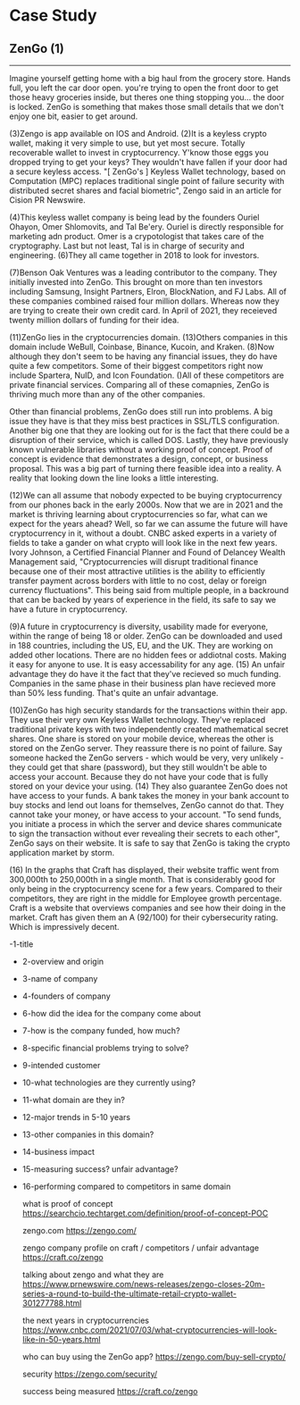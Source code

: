 # Case Study 

## ZenGo (1)
-----------
Imagine yourself getting home with a big haul from the grocery store. Hands full, you left the car door open. you're trying to open the front door to get those heavy groceries inside, but theres one thing stopping you... the door is locked. ZenGo is something that makes those small details that we don't enjoy one bit, easier to get around.
   
(3)Zengo is app available on IOS and Android. (2)It is a keyless crypto wallet, making it very simple to use, but yet most secure. Totally recoverable wallet to invest in cryptocurrency. Y'know those eggs you dropped trying to get your keys? They wouldn't have fallen if your door had a secure keyless access. "[ ZenGo's ] Keyless Wallet technology, based on Computation (MPC) replaces traditional single point of failure security with distributed secret shares and facial biometric", Zengo said in an article for Cision PR Newswire. 
   
(4)This keyless wallet company is being lead by the founders Ouriel Ohayon, Omer Shlomovits, and Tal Be'ery. Ouriel is directly responsible for marketing adn product. Omer is  a crypotologist that takes care of the cryptography. Last but not least, Tal is in charge of security and engineering. (6)They all came together in 2018 to look for investors. 
   
(7)Benson Oak Ventures was a leading contributor to the company. They initially invested into ZenGo. This brought on more than ten investors including Samsung, Insight Partners, Elron, BlockNation, and FJ Labs. All of these companies combined raised four million dollars. Whereas now they are trying to create their own credit card. In April of 2021, they receieved twenty million dollars of funding for their idea.
   
(11)ZenGo lies in the cryptocurrencies domain. (13)Others companies in this domain include WeBull, Coinbase, Binance, Kucoin, and Kraken. (8)Now although they don't seem to be having any financial issues, they do have quite a few competitors. Some of their biggest competitors right now include Spartera, NuID, and Icon Foundation. ()All of these competitors are private financial services. Comparing all of these comapnies, ZenGo is thriving much more than any of the other companies. 
   
Other than financial problems, ZenGo does still run into problems. A big issue they have is that they miss best practices in SSL/TLS configuration. Another big one that they are looking out for is the fact that there could be a disruption of their service, which is called DOS. Lastly, they have previously known vulnerable libraries without a working proof of concept. Proof of concept is evidence that demonstrates a design, concept, or business proposal. This was a big part of turning there feasible idea into a reality. A reality that looking down the line looks a little interesting.
  
(12)We can all assume that nobody expected to be buying cryptocurrency from our phones back in the early 2000s. Now that we are in 2021 and the market is thriving learning about cryptocurrencies so far, what can we expect for the years ahead? Well, so far we can assume the future will have cryptocurrency in it, without a doubt. CNBC asked experts in a variety of fields to take a gander on what crypto will look like in the next few years. Ivory Johnson, a Certified Financial Planner and Found of Delancey Wealth Management said, "Cryptocurrencies will disrupt traditional finance because one of their most attractive utilities is the ability to efficiently transfer payment across borders with little to no cost, delay or foreign currency fluctuations". This being said from multiple people, in a backround that can be backed by years of experience in the field, its safe to say we have a future in cryptocurrency. 
  
(9)A future in cryptocurrency is diversity, usability made for everyone, within the range of being 18 or older. ZenGo can be downloaded and used in 188 countries, including the US, EU, and the UK. They are working on added other locations. There are no hidden fees or addiotnal costs. Making it easy for anyone to use. It is easy accessability for any age. (15) An unfair advantage they do have it the fact that they've recieved so much funding. Companies in the same phase in their business plan have recieved more than 50% less funding. That's quite an unfair advantage.

(10)ZenGo has high security standards for the transactions within their app. They use their very own Keyless Wallet technology. They've replaced traditional private keys with two independently created mathematical secret shares. One share is stored on your mobile device, whereas the other is stored on the ZenGo server. They reassure there is no point of failure. Say someone hacked the ZenGo servers - which would be very, very unlikely - they could get that share (password), but they still wouldn't be able to access your account. Because they do not have your code that is fully stored on your device your using. (14) They also guarantee ZenGo does not have access to your funds. A bank takes the money in your bank account to buy stocks and lend out loans for themselves, ZenGo cannot do that. They cannot take your money, or have access to your account. "To send funds, you initiate a process in which the server and device shares communicate to sign the transaction without ever revealing their secrets to each other", ZenGo says on their website. It is safe to say that ZenGo is taking the crypto application market by storm.

(16) In the graphs that Craft has displayed, their website traffic went from 300,000th to 250,000th in a single month. That is considerably good for only being in the cryptocurrency scene for a few years. Compared to their competitors, they are right in the middle for Employee growth percentage. Craft is a website that overviews companies and see how their doing in the market. Craft has given them an A (92/100) for their cybersecurity rating. Which is impressively decent.
    
    
    
    
    
    
    
    
    
    
    
    
    
    
    
    
    
 -1-title
- 2-overview and origin
- 3-name of company
- 4-founders of company
- 6-how did the idea for the company come about
- 7-how is the company funded, how much?
- 8-specific financial problems trying to solve?
- 9-intended customer
- 10-what technologies are they currently using?
- 11-what domain are they in?
- 12-major trends in 5-10 years
- 13-other companies in this domain?
- 14-business impact
- 15-measuring success? unfair advantage?
- 16-performing compared to competitors in same domain
    
    
    
    
    
   what is proof of concept       
    https://searchcio.techtarget.com/definition/proof-of-concept-POC
    
   zengo.com
    https://zengo.com/
    
   zengo company profile on craft / competitors / unfair advantage
    https://craft.co/zengo
    
   talking about zengo and what they are
    https://www.prnewswire.com/news-releases/zengo-closes-20m-series-a-round-to-build-the-ultimate-retail-crypto-wallet-301277788.html
    
   the next years in cryptocurrencies 
    https://www.cnbc.com/2021/07/03/what-cryptocurrencies-will-look-like-in-50-years.html
    
   who can buy using the ZenGo app?
   https://zengo.com/buy-sell-crypto/
   
   security
   https://zengo.com/security/
   
   success being measured 
   https://craft.co/zengo
